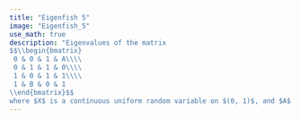 ```yaml
---
title: "Eigenfish 5"
image: "Eigenfish_5"
use_math: true
description: "Eigenvalues of the matrix
$$\\begin{bmatrix}
 0 & 0 & 1 & A\\\\
 0 & 1 & 1 & 0\\\\
 1 & 0 & 1 & 1\\\\
 1 & B & 0 & 1
\\end{bmatrix}$$
where $X$ is a continuous uniform random variable on $(0, 1)$, and $A$ and $B$ are independently sampled from $(5+8i)X - 3 - 5i$. This image represents a sample of 5 million matrices. Note that this class of matrices is not Bohemian as it is sampled from a continuous distribution. Viewed on [-3-4i, 5+4i]. Real eigenvalues have been omitted from this plot."
---
```

